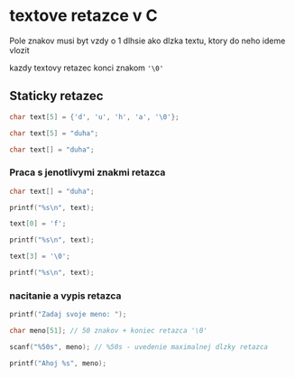 # textove retazce v C

Pole znakov musi byt vzdy o 1 dlhsie ako dlzka textu, ktory do neho ideme vlozit

kazdy textovy retazec konci znakom `'\0'`

## Staticky retazec

```C
char text[5] = {'d', 'u', 'h', 'a', '\0'};

char text[5] = "duha";

char text[] = "duha";
```

### Praca s jenotlivymi znakmi retazca
```C
char text[] = "duha";

printf("%s\n", text);

text[0] = 'f';

printf("%s\n", text);

text[3] = '\0';

printf("%s\n", text);
```

### nacitanie a vypis retazca
```C
printf("Zadaj svoje meno: ");

char meno[51]; // 50 znakov + koniec retazca '\0'

scanf("%50s", meno); // %50s - uvedenie maximalnej dlzky retazca

printf("Ahoj %s", meno);
```
